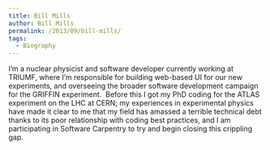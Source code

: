 ```yaml
---
title: Bill Mills
author: Bill Mills
permalink: /2013/09/bill-mills/
tags:
  - Biography
---
```

I&#8217;m a nuclear physicist and software developer currently working at TRIUMF, where I&#8217;m responsible for building web-based UI for our new experiments, and overseeing the broader software development campaign for the GRIFFIN experiment.  Before this I got my PhD coding for the ATLAS experiment on the LHC at CERN; my experiences in experimental physics have made it clear to me that my field has amassed a terrible technical debt thanks to its poor relationship with coding best practices, and I am participating in Software Carpentry to try and begin closing this crippling gap.
